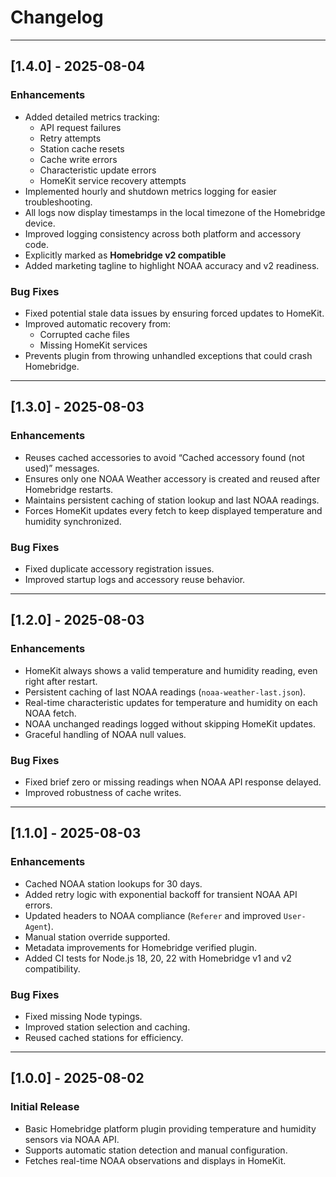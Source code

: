# Changelog

---

## [1.4.0] - 2025-08-04

### Enhancements
- Added detailed metrics tracking:
  - API request failures
  - Retry attempts
  - Station cache resets
  - Cache write errors
  - Characteristic update errors
  - HomeKit service recovery attempts
- Implemented hourly and shutdown metrics logging for easier troubleshooting.
- All logs now display timestamps in the local timezone of the Homebridge device.
- Improved logging consistency across both platform and accessory code.
- Explicitly marked as **Homebridge v2 compatible**
- Added marketing tagline to highlight NOAA accuracy and v2 readiness.

### Bug Fixes
- Fixed potential stale data issues by ensuring forced updates to HomeKit.
- Improved automatic recovery from:
  - Corrupted cache files
  - Missing HomeKit services
- Prevents plugin from throwing unhandled exceptions that could crash Homebridge.

---

## [1.3.0] - 2025-08-03

### Enhancements
- Reuses cached accessories to avoid “Cached accessory found (not used)” messages.
- Ensures only one NOAA Weather accessory is created and reused after Homebridge restarts.
- Maintains persistent caching of station lookup and last NOAA readings.
- Forces HomeKit updates every fetch to keep displayed temperature and humidity synchronized.

### Bug Fixes
- Fixed duplicate accessory registration issues.
- Improved startup logs and accessory reuse behavior.

---

## [1.2.0] - 2025-08-03

### Enhancements
- HomeKit always shows a valid temperature and humidity reading, even right after restart.
- Persistent caching of last NOAA readings (`noaa-weather-last.json`).
- Real-time characteristic updates for temperature and humidity on each NOAA fetch.
- NOAA unchanged readings logged without skipping HomeKit updates.
- Graceful handling of NOAA null values.

### Bug Fixes
- Fixed brief zero or missing readings when NOAA API response delayed.
- Improved robustness of cache writes.

---

## [1.1.0] - 2025-08-03

### Enhancements
- Cached NOAA station lookups for 30 days.
- Added retry logic with exponential backoff for transient NOAA API errors.
- Updated headers to NOAA compliance (`Referer` and improved `User-Agent`).
- Manual station override supported.
- Metadata improvements for Homebridge verified plugin.
- Added CI tests for Node.js 18, 20, 22 with Homebridge v1 and v2 compatibility.

### Bug Fixes
- Fixed missing Node typings.
- Improved station selection and caching.
- Reused cached stations for efficiency.

---

## [1.0.0] - 2025-08-02

### Initial Release
- Basic Homebridge platform plugin providing temperature and humidity sensors via NOAA API.
- Supports automatic station detection and manual configuration.
- Fetches real-time NOAA observations and displays in HomeKit.
